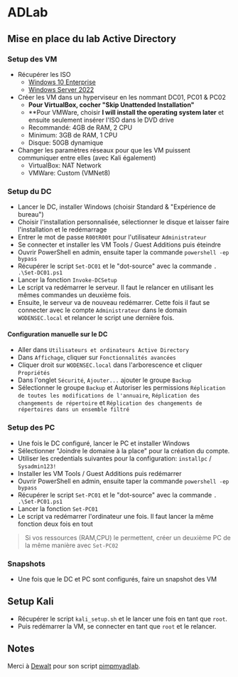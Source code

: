 # ADLab

## Mise en place du lab Active Directory

### Setup des VM
- Récupérer les ISO
  - [Windows 10 Enterprise](https://info.microsoft.com/ww-landing-windows-10-enterprise.html?lcid=fr)
  - [Windows Server 2022](https://info.microsoft.com/ww-landing-windows-server-2022.html?lcid=fr)
- Créer les VM dans un hyperviseur en les nommant DC01, PC01 & PC02
  - **Pour VirtualBox, cocher "Skip Unattended Installation"**
  - **Pour VMWare, choisir **I will install the operating system later** et ensuite seulement insérer l'ISO dans le DVD drive
  - Recommandé: 4GB de RAM, 2 CPU
  - Minimum: 3GB de RAM, 1 CPU
  - Disque: 50GB dynamique
- Changer les paramètres réseaux pour que les VM puissent communiquer entre elles (avec Kali également)
  - VirtualBox: NAT Network
  - VMWare: Custom (VMNet8)
 
### Setup du DC
- Lancer le DC, installer Windows (choisir Standard & "Expérience de bureau")
- Choisir l'installation personnalisée, sélectionner le disque et laisser faire l'installation et le redémarrage
- Entrer le mot de passe `R00tR00t` pour l'utilisateur `Administrateur`
- Se connecter et installer les VM Tools / Guest Additions puis éteindre
- Ouvrir PowerShell en admin, ensuite taper la commande `powershell -ep bypass`
- Récupérer le script `Set-DC01` et le "dot-source" avec la commande `. .\Set-DC01.ps1`
- Lancer la fonction `Invoke-DCSetup`
- Le script va redémarrer le serveur. Il faut le relancer en utilisant les mêmes commandes un deuxième fois.
- Ensuite, le serveur va de nouveau redémarrer. Cette fois il faut se connecter avec le compte `Administrateur` dans le domain `WODENSEC.local` et relancer le script une dernière fois.

#### Configuration manuelle sur le DC
- Aller dans `Utilisateurs et ordinateurs Active Directory`
- Dans `Affichage`, cliquer sur `Fonctionnalités avancées`
- Cliquer droit sur `WODENSEC.local` dans l'arborescence et cliquer `Propriétés`
- Dans l'onglet `Sécurité`, `Ajouter...` ajouter le groupe `Backup`
- Sélectionner le groupe `Backup` et Autoriser les permissions `Réplication de toutes les modifications de l'annuaire`, `Réplication des changements de répertoire` et `Réplication des changements de répertoires dans un ensemble filtré`

### Setup des PC
- Une fois le DC configuré, lancer le PC et installer Windows
- Sélectionner "Joindre le domaine à la place" pour la création du compte.
- Utiliser les credentials suivantes pour la configuration: `installpc` / `Sysadmin123!`
- Installer les VM Tools / Guest Additions puis redémarrer
- Ouvrir PowerShell en admin, ensuite taper la commande `powershell -ep bypass`
- Récupérer le script `Set-PC01` et le "dot-source" avec la commande `. .\Set-PC01.ps1`
- Lancer la fonction `Set-PC01`
- Le script va redémarrer l'ordinateur une fois. Il faut lancer la même fonction deux fois en tout

> Si vos ressources (RAM,CPU) le permettent, créer un deuxième PC de la même manière avec `Set-PC02`

### Snapshots
- Une fois que le DC et PC sont configurés, faire un snapshot des VM

## Setup Kali
- Récupérer le script `kali_setup.sh` et le lancer une fois en tant que `root`.
- Puis redémarrer la VM, se connecter en tant que `root` et le relancer.


## Notes

Merci à [Dewalt](https://github.com/Dewalt-arch) pour son script [pimpmyadlab](https://github.com/Dewalt-arch/pimpmyadlab/tree/main). 
